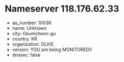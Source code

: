 # Nameserver 118.176.62.33

* as_number: 10036
* name: Unknown
* city: Geumcheon-gu
* country: KR
* organization: DLIVE
* version: YOU are being MONITORED!!
* dnssec: false
